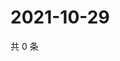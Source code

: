 # 2021-10-29

共 0 条

<!-- BEGIN WEIBO -->
<!-- 最后更新时间 Fri Oct 29 2021 17:00:54 GMT+0800 (China Standard Time) -->

<!-- END WEIBO -->
